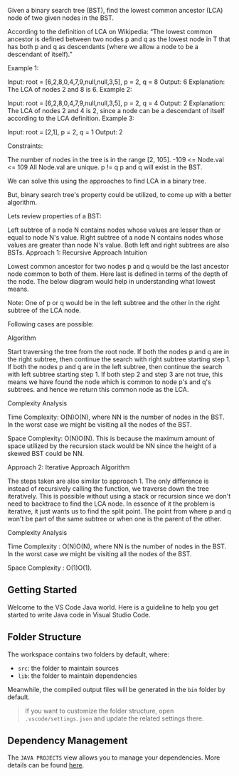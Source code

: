 Given a binary search tree (BST), find the lowest common ancestor (LCA) node of two given nodes in the BST.

According to the definition of LCA on Wikipedia: “The lowest common ancestor is defined between two nodes p and q as the lowest node in T that has both p and q as descendants (where we allow a node to be a descendant of itself).”

 

Example 1:


Input: root = [6,2,8,0,4,7,9,null,null,3,5], p = 2, q = 8
Output: 6
Explanation: The LCA of nodes 2 and 8 is 6.
Example 2:


Input: root = [6,2,8,0,4,7,9,null,null,3,5], p = 2, q = 4
Output: 2
Explanation: The LCA of nodes 2 and 4 is 2, since a node can be a descendant of itself according to the LCA definition.
Example 3:

Input: root = [2,1], p = 2, q = 1
Output: 2
 

Constraints:

The number of nodes in the tree is in the range [2, 105].
-109 <= Node.val <= 109
All Node.val are unique.
p != q
p and q will exist in the BST.

We can solve this using the approaches to find LCA in a binary tree.

But, binary search tree's property could be utilized, to come up with a better algorithm.

Lets review properties of a BST:

Left subtree of a node N contains nodes whose values are lesser than or equal to node N's value.
Right subtree of a node N contains nodes whose values are greater than node N's value.
Both left and right subtrees are also BSTs.
Approach 1: Recursive Approach
Intuition

Lowest common ancestor for two nodes p and q would be the last ancestor node common to both of them. Here last is defined in terms of the depth of the node. The below diagram would help in understanding what lowest means.


Note: One of p or q would be in the left subtree and the other in the right subtree of the LCA node.

Following cases are possible:


Algorithm

Start traversing the tree from the root node.
If both the nodes p and q are in the right subtree, then continue the search with right subtree starting step 1.
If both the nodes p and q are in the left subtree, then continue the search with left subtree starting step 1.
If both step 2 and step 3 are not true, this means we have found the node which is common to node p's and q's subtrees. and hence we return this common node as the LCA.

Complexity Analysis

Time Complexity: O(N)O(N), where NN is the number of nodes in the BST. In the worst case we might be visiting all the nodes of the BST.

Space Complexity: O(N)O(N). This is because the maximum amount of space utilized by the recursion stack would be NN since the height of a skewed BST could be NN.


Approach 2: Iterative Approach
Algorithm

The steps taken are also similar to approach 1. The only difference is instead of recursively calling the function, we traverse down the tree iteratively. This is possible without using a stack or recursion since we don't need to backtrace to find the LCA node. In essence of it the problem is iterative, it just wants us to find the split point. The point from where p and q won't be part of the same subtree or when one is the parent of the other.


Complexity Analysis

Time Complexity : O(N)O(N), where NN is the number of nodes in the BST. In the worst case we might be visiting all the nodes of the BST.

Space Complexity : O(1)O(1).

## Getting Started

Welcome to the VS Code Java world. Here is a guideline to help you get started to write Java code in Visual Studio Code.

## Folder Structure

The workspace contains two folders by default, where:

- `src`: the folder to maintain sources
- `lib`: the folder to maintain dependencies

Meanwhile, the compiled output files will be generated in the `bin` folder by default.

> If you want to customize the folder structure, open `.vscode/settings.json` and update the related settings there.

## Dependency Management

The `JAVA PROJECTS` view allows you to manage your dependencies. More details can be found [here](https://github.com/microsoft/vscode-java-dependency#manage-dependencies).
